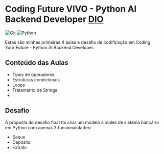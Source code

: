 # Coding Future VIVO -  Python AI Backend Developer [DIO](https://web.dio.me/track/coding-future-vivo-python-ai-backend-developer)
![Git](https://img.shields.io/badge/GIT-E44C30?style=for-the-badge&logo=git&logoColor=white)
![Python](https://img.shields.io/badge/python-3670A0?style=for-the-badge&logo=python&logoColor=ffdd54)

Estas são minhas primeiras 4 aulas e desafio de codificação em Coding Your Future - Python AI Backend Developer.
## Conteúdo das Aulas
- Tipos de operadores
- Estruturas condicionais
- Loops
- Tratamento de Strings
- 
## Desafio
A proposta do desafio final foi criar um modelo simples de sistema bancário em Python com apenas 3 funcionalidades:

* Saque
* Depósito
* Extrato
